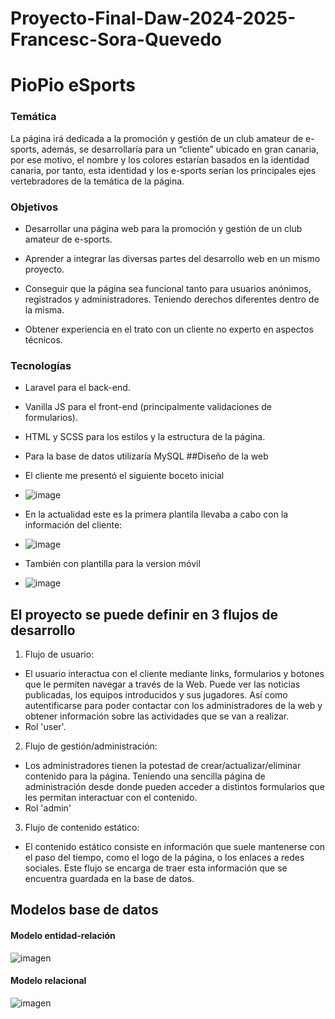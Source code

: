 # Proyecto-Final-Daw-2024-2025-Francesc-Sora-Quevedo
# **PioPio eSports**
### Temática
La página irá dedicada a la promoción y gestión de un club amateur de e-sports, además, se desarrollaría para un “cliente” ubicado en gran canaria, por ese motivo, el nombre y los colores estarían basados en la identidad canaria, por tanto, esta identidad y los e-sports serían los principales ejes vertebradores de la temática de la página.
### Objetivos
-   Desarrollar una página web para la promoción y gestión de un club amateur de e-sports.
    
-   Aprender a integrar las diversas partes del desarrollo web en un mismo proyecto.
    
-   Conseguir que la página sea funcional tanto para usuarios anónimos, registrados y administradores. Teniendo derechos diferentes dentro de la misma.

-   Obtener experiencia en el trato con un cliente no experto en aspectos técnicos.
### Tecnologías
-   Laravel para el back-end.
    
-   Vanilla JS para el front-end (principalmente validaciones de formularios).
    
-   HTML y SCSS para los estilos y la estructura de la página.
    
-   Para la base de datos utilizaría MySQL
##Diseño de la web
-  El cliente me presentó el siguiente boceto inicial
-  ![image](https://github.com/user-attachments/assets/5f5d51b2-0972-423e-9906-66c97ed87126)
-  En la actualidad este es la primera plantila llevaba a cabo con la información del cliente:
-  ![image](https://github.com/user-attachments/assets/c2ab1814-ad49-4523-9bb6-953fbb446d95)
-  También con plantilla para la version móvil
-  ![image](https://github.com/user-attachments/assets/68370443-6630-4254-9053-029781118449)
 

## El proyecto se puede definir en 3 flujos de desarrollo
1. Flujo de usuario:
-  El usuario interactua con el cliente mediante links, formularios y botones que le permiten navegar a través de la Web. Puede ver las noticias publicadas, los equipos introducidos y sus jugadores. Así como autentificarse para poder contactar con los administradores de la web y obtener información sobre las actividades que se van a realizar.
-  Rol 'user'.
2. Flujo de gestión/administración:
-  Los administradores tienen la potestad de crear/actualizar/eliminar contenido para la página. Teniendo una sencilla página de administración desde donde pueden acceder a distintos formularios que les permitan interactuar con el contenido.
-  Rol 'admin'
3. Flujo de contenido estático:
-  El contenido estático consiste en información que suele mantenerse con el paso del tiempo, como el logo de la página, o los enlaces a redes sociales. Este flujo se encarga de traer esta información que se encuentra guardada en la base de datos.
## Modelos base de datos

#### Modelo entidad-relación
![imagen](https://github.com/user-attachments/assets/4c087091-ca6f-4575-9b5c-cb94f5a916db)

#### Modelo relacional
![imagen](https://github.com/user-attachments/assets/07fb558f-a217-4f01-af70-fa9704a3417b)



